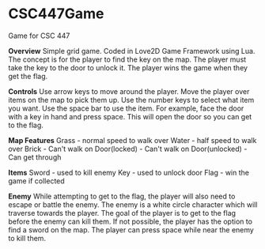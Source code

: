 # CSC447Game
Game for CSC 447

**Overview**
Simple grid game. Coded in Love2D Game Framework using Lua. The concept is for the player to find the key on the map. The player must take the key to the door to unlock it. The player wins the game when they get the flag.

**Controls**
Use arrow keys to move around the player. Move the player over items on the map to pick them up. Use the number keys to select what item you want. Use the space bar to use the item. For example, face the door with a key in hand and press space. This will open the door so you can get to the flag.

**Map Features**
Grass - normal speed to walk over
Water - half speed to walk over
Brick - Can't walk on
Door(locked) - Can't walk on
Door(unlocked) - Can get through

**Items**
Sword - used to kill enemy
Key - used to unlock door
Flag - win the game if collected

**Enemy**
While attempting to get to the flag, the player will also need to escape or battle the enemy. The enemy is a white circle character which will traverse towards the player. The goal of the player is to get to the flag before the enemy can kill them. If not possible, the player has the option to find a sword on the map. The player can press space while near the enemy to kill them.